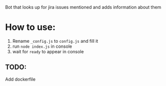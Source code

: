 Bot that looks up for jira issues mentioned and adds information about them

# How to use:
1. Rename `_config.js` to `config.js` and fill it
2. run `node index.js` in console
3. wait for `ready` to appear in console


## TODO:
Add dockerfile